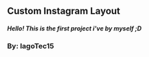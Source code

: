 ## Custom Instagram  Layout

##### Hello! This is the first project i've by myself ;D

### By: IagoTec15



